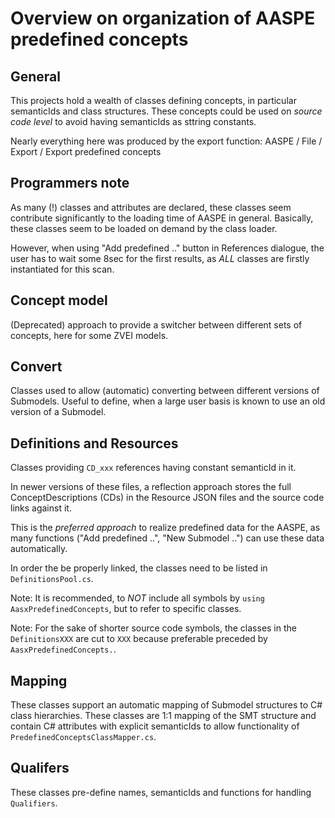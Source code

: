﻿# Overview on organization of AASPE predefined concepts

## General

This projects hold a wealth of classes defining concepts, in particular
semanticIds and class structures. These concepts could be used on 
*source code level* to avoid having semanticIds as sttring constants.

Nearly everything here was produced by the export function:
AASPE / File / Export / Export predefined concepts

## Programmers note

As many (!) classes and attributes are declared, these classes seem contribute
significantly to the loading time of AASPE in general. Basically, these classes
seem to be loaded on demand by the class loader.

However, when using "Add predefined .." button in References dialogue, the user 
has to wait some 8sec for the first results, as *ALL* classes are firstly 
instantiated for this scan.

## Concept model

(Deprecated) approach to provide a switcher between different sets of concepts,
here for some ZVEI models.

## Convert

Classes used to allow (automatic) converting between different versions of 
Submodels. Useful to define, when a large user basis is known to use an old
version of a Submodel.

## Definitions and Resources

Classes providing `CD_xxx` references having constant semanticId in it.

In newer versions of these files, a reflection approach stores the full
ConceptDescriptions (CDs) in the Resource JSON files and the source code
links against it.

This is the *preferred approach* to realize predefined data for the AASPE,
as many functions ("Add predefined ..", "New Submodel ..") can use these
data automatically.

In order the be properly linked, the classes need to be listed in
`DefinitionsPool.cs`.

Note: It is recommended, to *NOT* include all symbols by 
`using AasxPredefinedConcepts`, but to refer to specific classes.

Note: For the sake of shorter source code symbols, the classes in the 
`DefinitionsXXX` are cut to `XXX` because preferable preceded by 
`AasxPredefinedConcepts.`.

## Mapping

These classes support an automatic mapping of Submodel structures
to C# class hierarchies. These classes are 1:1 mapping of the
SMT structure and contain C# attributes with explicit semanticIds 
to allow functionality of `PredefinedConceptsClassMapper.cs`.

## Qualifers

These classes pre-define names, semanticIds and functions for
handling `Qualifiers`.